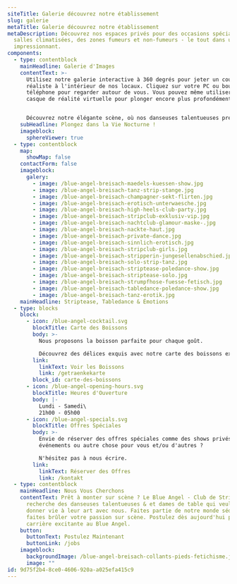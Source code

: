 ```yaml
---
siteTitle: Galerie découvrez notre établissement
slug: galerie
metaTitle: Galerie découvrez notre établissement
metaDescription: Découvrez nos espaces privés pour des occasions spéciales, des
  salles climatisées, des zones fumeurs et non-fumeurs - le tout dans un cadre
  impressionnant.
components:
  - type: contentblock
    mainHeadline: Galerie d'Images
    contentText: >-
      Utilisez notre galerie interactive à 360 degrés pour jeter un coup d'œil
      réaliste à l'intérieur de nos locaux. Cliquez sur votre PC ou bougez votre
      téléphone pour regarder autour de vous. Vous pouvez même utiliser un
      casque de réalité virtuelle pour plonger encore plus profondément.


      Découvrez notre élégante scène, où nos danseuses talentueuses présentent leurs compétences en striptease. Découvrez des espaces privés pour des occasions spéciales, des salles climatisées, des zones fumeurs et non-fumeurs - le tout dans une ambiance impressionnante.
    subHeadline: Plongez dans la Vie Nocturne !
    imageblock:
      sphereViewer: true
  - type: contentblock
    map:
      showMap: false
    contactForm: false
    imageblock:
      galery:
        - image: /blue-angel-breisach-maedels-kuessen-show.jpg
        - image: /blue-angel-breisach-tanz-strip-stange.jpg
        - image: /blue-angel-breisach-champagner-sekt-flirten.jpg
        - image: /blue-angel-breisach-erotisch-unterwaesche.jpg
        - image: /blue-angel-breisach-high-heels-club-party.jpg
        - image: /blue-angel-breisach-stripclub-exklusiv-vip.jpg
        - image: /blue-angel-breisach-nachtclub-glamour-maske-.jpg
        - image: /blue-angel-breisach-nackte-haut.jpg
        - image: /blue-angel-breisach-private-dance.jpg
        - image: /blue-angel-breisach-sinnlich-erotisch.jpg
        - image: /blue-angel-breisach-stripclub-girls.jpg
        - image: /blue-angel-breisach-stripperin-jungesellenabschied.jpg
        - image: /blue-angel-breisach-solo-strip-tanz.jpg
        - image: /blue-angel-breisach-striptease-poledance-show.jpg
        - image: /blue-angel-breisach-striptease-solo.jpg
        - image: /blue-angel-breisach-strumpfhose-fuesse-fetisch.jpg
        - image: /blue-angel-breisach-tabledance-poledance-show.jpg
        - image: /blue-angel-breisach-tanz-erotik.jpg
    mainHeadline: Striptease, Tabledance & Émotions
  - type: blocks
    block:
      - icon: /blue-angel-cocktail.svg
        blockTitle: Carte des Boissons
        body: >-
          Nous proposons la boisson parfaite pour chaque goût.

          Découvrez des délices exquis avec notre carte des boissons exquises chez Blue Angel.
        link:
          linkText: Voir les Boissons
          link: /getraenkekarte
        block_id: carte-des-boissons
      - icon: /blue-angel-opening-hours.svg
        blockTitle: Heures d'Ouverture
        body: |-
          Lundi - Samedi\
          21h00 - 05h00
      - icon: /blue-angel-specials.svg
        blockTitle: Offres Spéciales
        body: >-
          Envie de réserver des offres spéciales comme des shows privés, des
          événements ou autre chose pour vous et/ou d'autres ?

          N'hésitez pas à nous écrire.
        link:
          linkText: Réserver des Offres
          link: /kontakt
  - type: contentblock
    mainHeadline: Nous Vous Cherchons
    contentText: Prêt à monter sur scène ? Le Blue Angel - Club de Strip-tease
      recherche des danseuses talentueuses & et dames de table qui veulent
      donner vie à leur art avec nous. Faites partie de notre monde séduisant et
      faites brûler votre passion sur scène. Postulez dès aujourd'hui pour une
      carrière excitante au Blue Angel.
    button:
      buttonText: Postulez Maintenant
      buttonLink: /jobs
    imageblock:
      backgroundImage: /blue-angel-breisach-collants-pieds-fetichisme.jpg
      image: ""
id: 9d75f2b4-8ce0-4606-920a-a025efa415c9
---
```

